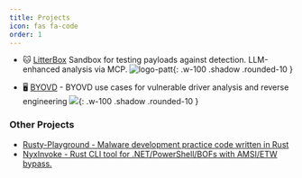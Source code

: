 ```yaml
---
title: Projects
icon: fas fa-code
order: 1
---
```



* 🐱 [LitterBox](https://github.com/BlackSnufkin/LitterBox/) Sandbox for testing payloads against detection. LLM-enhanced analysis via MCP.
![logo-patt](https://github.com/user-attachments/assets/20030454-55b8-4473-b7b7-f65bb7150d51){: .w-100 .shadow .rounded-10 }

* 🖥️ [BYOVD](https://github.com/BlackSnufkin/BYOVD) - BYOVD use cases for vulnerable driver analysis and reverse engineering
![](https://github.com/user-attachments/assets/3d4b6944-770c-47c8-883b-f4d9bb90eb4d){: .w-100 .shadow .rounded-10 }


### Other Projects

- [Rusty-Playground - Malware development practice code written in Rust](https://github.com/BlackSnufkin/Rusty-Playground)
- [NyxInvoke - Rust CLI tool for .NET/PowerShell/BOFs with AMSI/ETW bypass.](https://github.com/BlackSnufkin/NyxInvoke)



